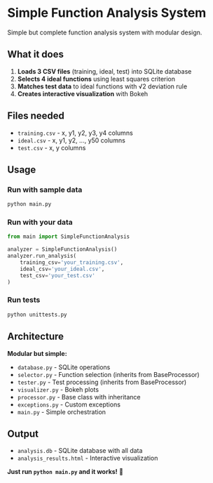 # Simple Function Analysis System

Simple but complete function analysis system with modular design.

## What it does

1. **Loads 3 CSV files** (training, ideal, test) into SQLite database
2. **Selects 4 ideal functions** using least squares criterion  
3. **Matches test data** to ideal functions with √2 deviation rule
4. **Creates interactive visualization** with Bokeh

## Files needed

- `training.csv` - x, y1, y2, y3, y4 columns
- `ideal.csv` - x, y1, y2, ..., y50 columns  
- `test.csv` - x, y columns

## Usage

### Run with sample data

```bash
python main.py
```

### Run with your data

```python
from main import SimpleFunctionAnalysis

analyzer = SimpleFunctionAnalysis()
analyzer.run_analysis(
    training_csv='your_training.csv',
    ideal_csv='your_ideal.csv', 
    test_csv='your_test.csv'
)
```

### Run tests

```bash
python unittests.py
```

## Architecture

**Modular but simple:**

- `database.py` - SQLite operations
- `selector.py` - Function selection (inherits from BaseProcessor)  
- `tester.py` - Test processing (inherits from BaseProcessor)
- `visualizer.py` - Bokeh plots
- `processor.py` - Base class with inheritance
- `exceptions.py` - Custom exceptions
- `main.py` - Simple orchestration

## Output

- `analysis.db` - SQLite database with all data
- `analysis_results.html` - Interactive visualization

**Just run `python main.py` and it works!** 🚀
